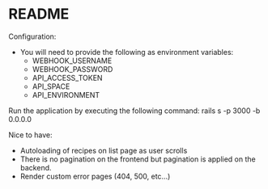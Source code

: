 # README

Configuration:
  - You will need to provide the following as environment variables:
    - WEBHOOK_USERNAME
    - WEBHOOK_PASSWORD
    - API_ACCESS_TOKEN
    - API_SPACE
    - API_ENVIRONMENT


Run the application by executing the following command:
rails s -p 3000 -b 0.0.0.0


Nice to have:
  - Autoloading of recipes on list page as user scrolls
  - There is no pagination on the frontend but pagination is applied on the backend.
  - Render custom error pages (404, 500, etc...)
